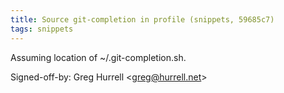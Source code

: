 ```yaml
---
title: Source git-completion in profile (snippets, 59685c7)
tags: snippets
---
```


Assuming location of \~/.git-completion.sh.

Signed-off-by: Greg Hurrell &lt;greg@hurrell.net&gt;
